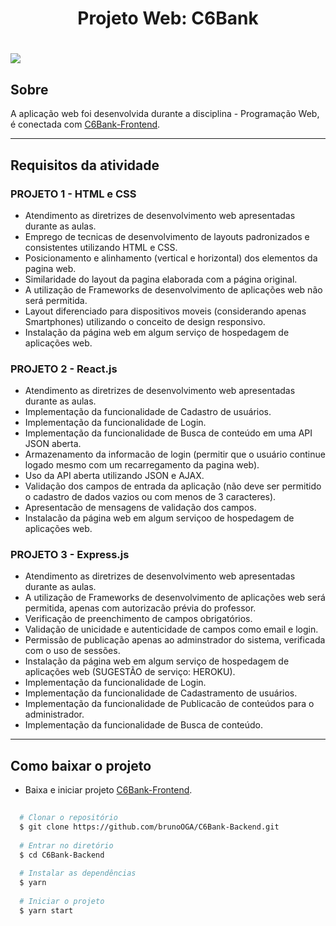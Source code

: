 <h1 align="center">Projeto Web: C6Bank</h1>
<h1>
   <img src="apresentacao-b.gif">
</h1>

## Sobre
A aplicação web foi desenvolvida durante a disciplina - Programação Web, é conectada com [C6Bank-Frontend](https://github.com/brunoOGA/C6Bank-Frontend).

---

## Requisitos da atividade

### PROJETO 1 - HTML e CSS

- Atendimento as diretrizes de desenvolvimento web apresentadas durante as aulas.
- Emprego de tecnicas de desenvolvimento de layouts padronizados e consistentes utilizando HTML e CSS.
- Posicionamento e alinhamento (vertical e horizontal) dos elementos da pagina web.
- Similaridade do layout da pagina elaborada com a página original.
- A utilização de Frameworks de desenvolvimento de aplicações web não será permitida.
- Layout diferenciado para dispositivos moveis (considerando apenas Smartphones) utilizando o conceito de design responsivo.
- Instalação da página web em algum serviço de hospedagem de aplicações web.

### PROJETO 2 - React.js

- Atendimento as diretrizes de desenvolvimento web apresentadas durante as aulas. 
- Implementação da funcionalidade de Cadastro de usuários.
- Implementação da funcionalidade de Login. 
- Implementação da funcionalidade de Busca de conteúdo em uma API JSON aberta. 
- Armazenamento da informacão de login (permitir que o usuário continue logado mesmo com um recarregamento da pagina web).
- Uso da API aberta utilizando JSON e AJAX.
- Validação dos campos de entrada da aplicação (não deve ser permitido o cadastro de dados vazios ou com menos de 3 caracteres).
- Apresentacão de mensagens de validação dos campos.
- Instalacão da página web em algum serviçoo de hospedagem de aplicações web.

### PROJETO 3 - Express.js

- Atendimento as diretrizes de desenvolvimento web apresentadas durante as aulas.
- A utilização de Frameworks de desenvolvimento de aplicações web será permitida, apenas com autorizacão prévia do professor.
- Verificação de preenchimento de campos obrigatórios.
- Validação de unicidade e autenticidade de campos como email e login.
- Permissão de publicação apenas ao adminstrador do sistema, verificada com o uso de sessões.
- Instalação da página web em algum serviço de hospedagem de aplicações web (SUGESTÃO de serviço: HEROKU).
- Implementação da funcionalidade de Login.
- Implementação da funcionalidade de Cadastramento de usuários.
- Implementação da funcionalidade de Publicacão de conteúdos para o administrador.
- Implementação da funcionalidade de Busca de conteúdo. 

---

## Como baixar o projeto 

- Baixa e iniciar projeto [C6Bank-Frontend](https://github.com/brunoOGA/C6Bank-Frontend.git).

```bash
  
  # Clonar o repositório
  $ git clone https://github.com/brunoOGA/C6Bank-Backend.git
  
  # Entrar no diretório
  $ cd C6Bank-Backend
  
  # Instalar as dependências
  $ yarn
  
  # Iniciar o projeto
  $ yarn start
  
```

